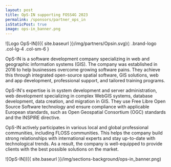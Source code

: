 ```yaml
---
layout: post
title: OpS-IN supporting FOSS4G 2023
permalink: /sponsors/partner_ops_in
isStaticPost: true
image: ops-in_banner.png
---
```


![Logo OpS-IN]({{ site.baseurl }}/img/partners/Opsin.svg){: .brand-logo .col-lg-4 .col-sm-6 }

OpS-IN is a software development company specializing in web and geographic information systems (GIS). The company was established in 2016 to help businesses overcome growing software pains. They achieve this through integrated open-source spatial software, GIS solutions, web and app development, professional support, and tailored training programs.

OpS-IN's expertise is in system development and server administration, web development specializing in complex WebGIS systems, database development, data creation, and migration in GIS. They use Free Libre Open Source Software technology and ensure compliance with applicable European standards, such as Open Geospatial Consortium (OGC) standards and the INSPIRE directive.

OpS-IN actively participates in various local and global professional communities, including FLOSS communities. This helps the company build strong relationships with international experts and stay up-to-date with technological trends. As a result, the company is well-equipped to provide clients with the best possible solutions on the market.

![OpS-IN]({{ site.baseurl }}/img/sections-background/ops-in_banner.png)
